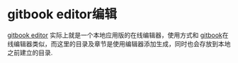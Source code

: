 gitbook editor编辑
====
[gitbook editor](https://github.com/GitbookIO/editor/releases) 实际上就是一个本地应用版的在线编辑器，使用方式和        [gitbook](gitbook.com)在线编辑器类似，而这里的目录及章节是使用编辑器添加生成，同时也会存放到本地之前建立的目录.